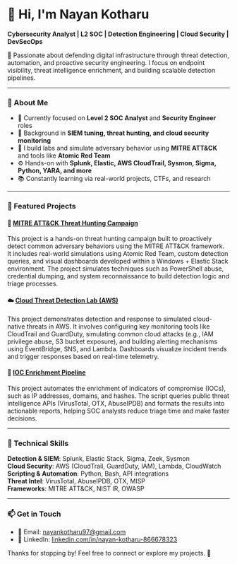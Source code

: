 # 👋 Hi, I'm Nayan Kotharu

**Cybersecurity Analyst | L2 SOC | Detection Engineering | Cloud Security | DevSecOps**

🔐 Passionate about defending digital infrastructure through threat detection, automation, and proactive security engineering. I focus on endpoint visibility, threat intelligence enrichment, and building scalable detection pipelines.

---

### 🧠 About Me

- 🎯 Currently focused on **Level 2 SOC Analyst** and **Security Engineer** roles
- 💼 Background in **SIEM tuning, threat hunting, and cloud security monitoring**
- 🧪 I build labs and simulate adversary behavior using **MITRE ATT&CK** and tools like **Atomic Red Team**
- ⚙️ Hands-on with **Splunk, Elastic, AWS CloudTrail, Sysmon, Sigma, Python, YARA, and more**
- 📚 Constantly learning via real-world projects, CTFs, and research

---

### 📁 Featured Projects

#### 🧠 [MITRE ATT&CK Threat Hunting Campaign](https://github.com/KUN-01997/mitre-threat-hunting-campaign)
This project is a hands-on threat hunting campaign built to proactively detect common adversary behaviors using the MITRE ATT&CK framework. It includes real-world simulations using Atomic Red Team, custom detection queries, and visual dashboards developed within a Windows + Elastic Stack environment. The project simulates techniques such as PowerShell abuse, credential dumping, and system reconnaissance to build detection logic and triage processes.

#### ☁️ [Cloud Threat Detection Lab (AWS)](https://github.com/KUN-01997/aws-detection-lab)
This project demonstrates detection and response to simulated cloud-native threats in AWS. It involves configuring key monitoring tools like CloudTrail and GuardDuty, simulating common cloud attacks (e.g., IAM privilege abuse, S3 bucket exposure), and building alerting mechanisms using EventBridge, SNS, and Lambda. Dashboards visualize incident trends and trigger responses based on real-time telemetry.

#### 🤖 [IOC Enrichment Pipeline](https://github.com/KUN-01997/ioc-enrichment-pipeline)
This project automates the enrichment of indicators of compromise (IOCs), such as IP addresses, domains, and hashes. The script queries public threat intelligence APIs (VirusTotal, OTX, AbuseIPDB) and formats the results into actionable reports, helping SOC analysts reduce triage time and make faster decisions.

---

### 🧰 Technical Skills

**Detection & SIEM**: Splunk, Elastic Stack, Sigma, Zeek, Sysmon  
**Cloud Security**: AWS (CloudTrail, GuardDuty, IAM), Lambda, CloudWatch  
**Scripting & Automation**: Python, Bash, API integrations  
**Threat Intel**: VirusTotal, AbuseIPDB, OTX, MISP  
**Frameworks**: MITRE ATT&CK, NIST IR, OWASP

---

### 📫 Get in Touch

- 💌 Email: [nayankotharu97@gmail.com](mailto:nayankotharu97@gmail.com)
- 💼 LinkedIn: [linkedin.com/in/nayan-kotharu-866678323](https://www.linkedin.com/in/nayan-kotharu-866678323)

Thanks for stopping by! Feel free to connect or explore my projects. 🚀
